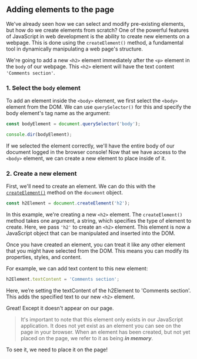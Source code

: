 ## Adding elements to the page

We've already seen how we can select and modify pre-existing elements, but how do we create elements from scratch? One of the powerful features of JavaScript in web development is the ability to create new elements on a webpage. This is done using the `createElement()` method, a fundamental tool in dynamically manipulating a web page's structure.

We're going to add a new `<h2>` element immediately after the `<p>` element in the `body` of our webpage. This `<h2>` element will have the text content `'Comments section'`.

### 1. Select the `body` element

To add an element inside the `<body>` element, we first select the `<body>` element from the DOM. We can use `querySelector()` for this and specify the body element's tag name as the argument:

```javascript
const bodyElement = document.querySelector('body');

console.dir(bodyElement);
```

If we selected the element correctly, we'll have the entire body of our document logged in the browser console! Now that we have access to the `<body>` element, we can create a new element to place inside of it.

### 2. Create a new element

First, we'll need to create an element. We can do this with the [`createElement()`](https://developer.mozilla.org/en-US/docs/Web/API/Document/createElement) method on the `document` object.

```javascript
const h2Element = document.createElement('h2');
```

In this example, we're creating a new `<h2>` element. The `createElement()` method takes one argument, a string, which specifies the type of element to create. Here, we pass `'h2'` to create an `<h2>` element. This element is now a JavaScript object that can be manipulated and inserted into the DOM.

Once you have created an element, you can treat it like any other element that you might have selected from the DOM. This means you can modify its properties, styles, and content.

For example, we can add text content to this new element:

```javascript
h2Element.textContent = 'Comments section';
```

Here, we’re setting the textContent of the h2Element to 'Comments section'. This adds the specified text to our new `<h2>` element.

Great! Except it doesn't appear on our page.

> It's important to note that this element only exists in our JavaScript application. It does not yet exist as an element you can see on the page in your browser. When an element has been created, but not yet placed on the page, we refer to it as being ***in memory***.

To see it, we need to place it on the page!

